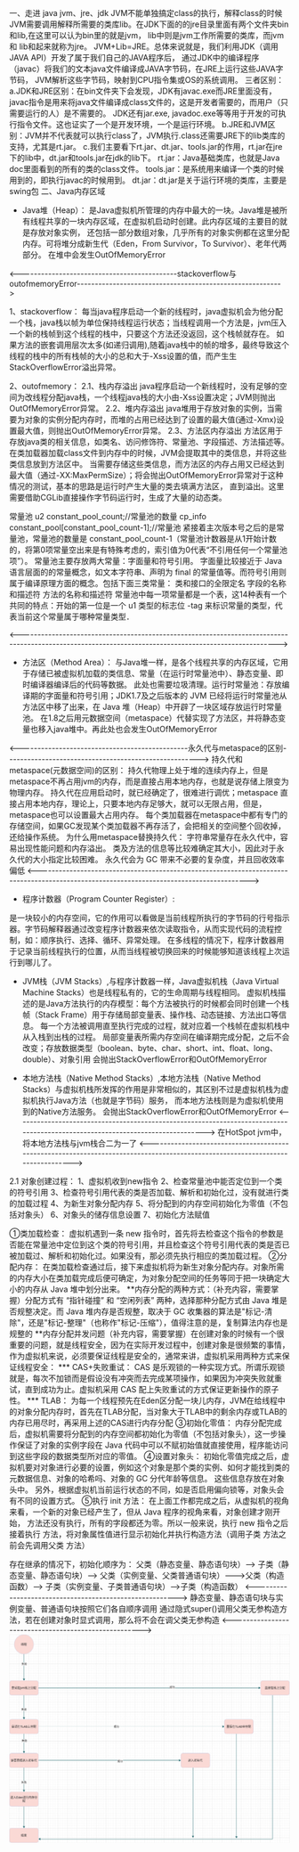
一、走进 java
jvm、jre、jdk
JVM不能单独搞定class的执行，解释class的时候JVM需要调用解释所需要的类库lib。在JDK下面的的jre目录里面有两个文件夹bin和lib,在这里可以认为bin里的就是jvm，
lib中则是jvm工作所需要的类库，而jvm和 lib和起来就称为jre。
JVM+Lib=JRE。总体来说就是，我们利用JDK（调用JAVA API）开发了属于我们自己的JAVA程序后，
通过JDK中的编译程序（javac）将我们的文本java文件编译成JAVA字节码，在JRE上运行这些JAVA字节码，
JVM解析这些字节码，映射到CPU指令集或OS的系统调用。
三者区别：
a.JDK和JRE区别：在bin文件夹下会发现，JDK有javac.exe而JRE里面没有，javac指令是用来将java文件编译成class文件的，这是开发者需要的，而用户（只需要运行的人）是不需要的。
JDK还有jar.exe, javadoc.exe等等用于开发的可执行指令文件。这也证实了一个是开发环境，一个是运行环境。
b.JRE和JVM区别：JVM并不代表就可以执行class了，JVM执行.class还需要JRE下的lib类库的支持，尤其是rt.jar。
c.我们主要看下rt.jar、dt.jar、tools.jar的作用，rt.jar在jre下的lib中，dt.jar和tools.jar在jdk的lib下。
rt.jar：Java基础类库，也就是Java doc里面看到的所有的类的class文件。
tools.jar：是系统用来编译一个类的时候用到的，即执行javac的时候用到。
dt.jar：dt.jar是关于运行环境的类库，主要是swing包
二、Java内存区域

* Java堆（Heap）：
是Java虚拟机所管理的内存中最大的一块。Java堆是被所有线程共享的一块内存区域，在虚拟机启动时创建。此内存区域的主要目的就是存放对象实例，
还包括一部分数组对象，几乎所有的对象实例都在这里分配内存。可将堆分成新生代（Eden，From Survivor，To Survivor）、老年代两部分。
在堆中会发生OutOfMemoryError


<--------------------------------------------stackoverflow与outofmemoryError--------------------------------------------------------->

1、stackoverflow：
每当java程序启动一个新的线程时，java虚拟机会为他分配一个栈，java栈以帧为单位保持线程运行状态；当线程调用一个方法是，jvm压入一个新的栈帧到这个线程的栈中，只要这个方法还没返回，这个栈帧就存在。
如果方法的嵌套调用层次太多(如递归调用),随着java栈中的帧的增多，最终导致这个线程的栈中的所有栈帧的大小的总和大于-Xss设置的值，而产生生StackOverflowError溢出异常。

2、outofmemory：
2.1、栈内存溢出
java程序启动一个新线程时，没有足够的空间为改线程分配java栈，一个线程java栈的大小由-Xss设置决定；JVM则抛出OutOfMemoryError异常。
2.2、堆内存溢出
java堆用于存放对象的实例，当需要为对象的实例分配内存时，而堆的占用已经达到了设置的最大值(通过-Xmx)设置最大值，则抛出OutOfMemoryError异常。
2.3、方法区内存溢出
方法区用于存放java类的相关信息，如类名、访问修饰符、常量池、字段描述、方法描述等。在类加载器加载class文件到内存中的时候，JVM会提取其中的类信息，并将这些类信息放到方法区中。
当需要存储这些类信息，而方法区的内存占用又已经达到最大值（通过-XX:MaxPermSize）；将会抛出OutOfMemoryError异常对于这种情况的测试，基本的思路是运行时产生大量的类去填满方法区，
直到溢出。这里需要借助CGLib直接操作字节码运行时，生成了大量的动态类。


常量池
u2             constant_pool_count;//常量池的数量
cp_info        constant_pool[constant_pool_count-1];//常量池
紧接着主次版本号之后的是常量池，常量池的数量是 constant_pool_count-1（常量池计数器是从1开始计数的，将第0项常量空出来是有特殊考虑的，索引值为0代表“不引用任何一个常量池项”）。
常量池主要存放两大常量：字面量和符号引用。
字面量比较接近于 Java 语言层面的的常量概念，如文本字符串、声明为 final 的常量值等。而符号引用则属于编译原理方面的概念。包括下面三类常量：
类和接口的全限定名
字段的名称和描述符
方法的名称和描述符
常量池中每一项常量都是一个表，这14种表有一个共同的特点：开始的第一位是一个 u1 类型的标志位 -tag 来标识常量的类型，代表当前这个常量属于哪种常量类型．

<------------------------------------------------------------------------------------------------------------------------------------------------------>


* 方法区（Method Area）：
与Java堆一样，是各个线程共享的内存区域，它用于存储已被虚拟机加载的类信息、常量（在运行时常量池中）、静态变量、即时编译器编译后的代码等数据。
此处也需要垃圾清理。运行时常量池：存放编译期的字面量和符号引用；JDK1.7及之后版本的 JVM 已经将运行时常量池从方法区中移了出来，在 Java 堆（Heap）中开辟了一块区域存放运行时常量池。
在1.8之后用元数据空间（metaspace）代替实现了方法区，并将静态变量也移入java堆中。再此处也会发生OutOfMemoryError


<-----------------------------------------------永久代与metaspace的区别------------------------------------------------------>
持久代和metaspace(元数据空间)的区别：
持久代物理上处于堆的连续内存上，但是metaspace不再占用jvm的内存，而是直接占用本地内存，也就是说存储上限变为物理内存。
持久代在应用启动时，就已经确定了，很难进行调优；metaspace 直接占用本地内存，理论上，只要本地内存足够大，就可以无限占用，但是，metaspace也可以设置最大占用内存。
每个类加载器在metaspace中都有专门的存储空间，如果GC发现某个类加载器不再存活了，会把相关的空间整个回收掉，还给操作系统。
为什么用metaspace替换持久代：
字符串常量存在永久代中，容易出现性能问题和内存溢出。
类及方法的信息等比较难确定其大小，因此对于永久代的大小指定比较困难。
永久代会为 GC 带来不必要的复杂度，并且回收效率偏低
<----------------------------------------------------------------------------------------------------------------------------------------->

* 程序计数器（Program Counter Register）:

是一块较小的内存空间，它的作用可以看做是当前线程所执行的字节码的行号指示器。字节码解释器通过改变程序计数器来依次读取指令，从而实现代码的流程控制，如：顺序执行、选择、循环、异常处理。
在多线程的情况下，程序计数器用于记录当前线程执行的位置，从而当线程被切换回来的时候能够知道该线程上次运行到哪儿了。

* JVM栈（JVM Stacks）,与程序计数器一样，Java虚拟机栈（Java Virtual Machine Stacks）也是线程私有的，它的生命周期与线程相同。
虚拟机栈描述的是Java方法执行的内存模型：每个方法被执行的时候都会同时创建一个栈帧（Stack Frame）用于存储局部变量表、操作栈、动态链接、方法出口等信息。
每一个方法被调用直至执行完成的过程，就对应着一个栈帧在虚拟机栈中从入栈到出栈的过程。
局部变量表所需内存空间在编译期完成分配，之后不会改变；存放数据类型（boolean、byte、char、short、int、float、long、double）、对象引用
会抛出StackOverflowError和OutOfMemoryError

* 本地方法栈（Native Method Stacks）,本地方法栈（Native Method Stacks）与虚拟机栈所发挥的作用是非常相似的，其区别不过是虚拟机栈为虚拟机执行Java方法（也就是字节码）服务，
而本地方法栈则是为虚拟机使用到的Native方法服务。
会抛出StackOverflowError和OutOfMemoryError
<------------------------------------------------------------------------------------------------------------------------------->
在HotSpot jvm中，将本地方法栈与jvm栈合二为一了
<------------------------------------------------------------------------------------------------------------------------------->

2.1 对象创建过程：
1、虚拟机收到new指令
2、检查常量池中能否定位到一个类的符号引用
3、检查符号引用代表的类是否加载、解析和初始化过，没有就进行类的加载过程
4、为新生对象分配内存
5、将分配到的内存空间初始化为零值（不包括对象头）
6、对象头的储存信息设置
7、<init>初始化方法赋值

①类加载检查： 虚拟机遇到一条 new 指令时，首先将去检查这个指令的参数是否能在常量池中定位到这个类的符号引用，并且检查这个符号引用代表的类是否已被加载过、解析和初始化过。如果没有，那必须先执行相应的类加载过程。
②分配内存： 在类加载检查通过后，接下来虚拟机将为新生对象分配内存。对象所需的内存大小在类加载完成后便可确定，为对象分配空间的任务等同于把一块确定大小的内存从 Java 堆中划分出来。
        **内存分配的两种方式：（补充内容，需要掌握）分配方式有 “指针碰撞” 和 “空闲列表” 两种，选择那种分配方式由 Java 堆是否规整决定。而 Java 堆内存是否规整，取决于 GC 收集器的算法是"标记-清除"，还是"标记-整理"（也称作"标记-压缩"），值得注意的是，复制算法内存也是规整的
        **内存分配并发问题（补充内容，需要掌握）在创建对象的时候有一个很重要的问题，就是线程安全，因为在实际开发过程中，创建对象是很频繁的事情，作为虚拟机来说，必须要保证线程是安全的，通常来讲，虚拟机采用两种方式来保证线程安全：
               *** CAS+失败重试： CAS 是乐观锁的一种实现方式。所谓乐观锁就是，每次不加锁而是假设没有冲突而去完成某项操作，如果因为冲突失败就重试，直到成功为止。虚拟机采用 CAS 配上失败重试的方式保证更新操作的原子性。
               *** TLAB： 为每一个线程预先在Eden区分配一块儿内存，JVM在给线程中的对象分配内存时，首先在TLAB分配，当对象大于TLAB中的剩余内存或TLAB的内存已用尽时，再采用上述的CAS进行内存分配
③初始化零值： 内存分配完成后，虚拟机需要将分配到的内存空间都初始化为零值（不包括对象头），这一步操作保证了对象的实例字段在 Java 代码中可以不赋初始值就直接使用，程序能访问到这些字段的数据类型所对应的零值。
④设置对象头： 初始化零值完成之后，虚拟机要对对象进行必要的设置，例如这个对象是那个类的实例、如何才能找到类的元数据信息、对象的哈希吗、对象的 GC 分代年龄等信息。 这些信息存放在对象头中。 另外，根据虚拟机当前运行状态的不同，如是否启用偏向锁等，对象头会有不同的设置方式。
⑤执行 init 方法： 在上面工作都完成之后，从虚拟机的视角来看，一个新的对象已经产生了，但从 Java 程序的视角来看，对象创建才刚开始，<init> 方法还没有执行，所有的字段都还为零。所以一般来说，执行 new 指令之后接着执行 <init> 方法，将对象属性值进行显示初始化并执行构造方法（调用子类<init> 方法之前会先调用父类<init> 方法）
 
存在继承的情况下，初始化顺序为：
父类（静态变量、静态语句块）——>
子类（静态变量、静态语句块）——>
父类（实例变量、父类普通语句块）———>父类（构造函数）——>
子类（实例变量、子类普通语句块）——>子类（构造函数）
<-------------------------------------------------------->
静态变量、静态语句块与实例变量、普通语句块按照它们各自顺序调用
通过隐式super()调用父类无参构造方法，若在创建对象时显式调用，那么将不会在调父类无参构造
<----------------------------------------------------->
![image](https://github.com/TongKings/Test/blob/master/jvm.png)

